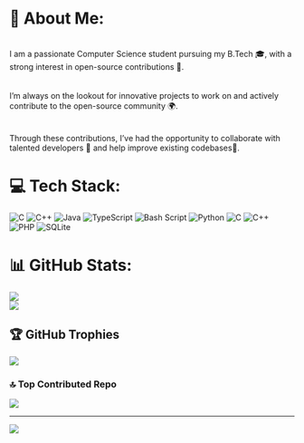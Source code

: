 # 💫 About Me:
<br>I am a passionate Computer Science student pursuing my B.Tech 🎓, with a strong interest in open-source contributions 🌱.</br><br><br>I’m always on the lookout for innovative projects to work on and actively contribute to the open-source community 🌍. </br><br><br>Through these contributions, I’ve had the opportunity to collaborate with talented developers 🤝 and help improve existing codebases🚀.</br>


# 💻 Tech Stack:
![C](https://img.shields.io/badge/c-%2300599C.svg?style=for-the-badge&logo=c&logoColor=white) ![C++](https://img.shields.io/badge/c++-%2300599C.svg?style=for-the-badge&logo=c%2B%2B&logoColor=white) ![Java](https://img.shields.io/badge/java-%23ED8B00.svg?style=for-the-badge&logo=openjdk&logoColor=white) ![TypeScript](https://img.shields.io/badge/typescript-%23007ACC.svg?style=for-the-badge&logo=typescript&logoColor=white) ![Bash Script](https://img.shields.io/badge/bash_script-%23121011.svg?style=for-the-badge&logo=gnu-bash&logoColor=white) ![Python](https://img.shields.io/badge/python-3670A0?style=for-the-badge&logo=python&logoColor=ffdd54) ![C](https://img.shields.io/badge/c-%2300599C.svg?style=for-the-badge&logo=c&logoColor=white) ![C++](https://img.shields.io/badge/c++-%2300599C.svg?style=for-the-badge&logo=c%2B%2B&logoColor=white) ![PHP](https://img.shields.io/badge/php-%23777BB4.svg?style=for-the-badge&logo=php&logoColor=white) ![SQLite](https://img.shields.io/badge/sqlite-%2307405e.svg?style=for-the-badge&logo=sqlite&logoColor=white)
# 📊 GitHub Stats:

![](https://nirzak-streak-stats.vercel.app/?user=peach280&theme=dark&hide_border=false)<br/>
![](https://github-readme-stats.vercel.app/api/top-langs/?username=peach280&theme=dark&hide_border=false&include_all_commits=true&count_private=true&layout=compact)

## 🏆 GitHub Trophies
![](https://github-profile-trophy.vercel.app/?username=peach280&theme=radical&no-frame=false&no-bg=true&margin-w=4)

### 🔝 Top Contributed Repo
![](https://github-contributor-stats.vercel.app/api?username=peach280&limit=5&theme=dark&combine_all_yearly_contributions=true)

---
[![](https://visitcount.itsvg.in/api?id=peach280&icon=0&color=0)](https://visitcount.itsvg.in)


